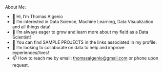 About Me:
- 👋 Hi, I’m Thomas Algenio
- 👀 I’m interested in Data Science, Machine Learning, Data Visualization and all things data!
- 🌱 I’m always eager to grow and learn more about my field as a Data Scientist!
- 🚧 You can find SAMPLE PROJECTS in the links associated in my profile.
- 💞️ I’m looking to collaborate on data to help and improve experiences/lives!
- 📫 How to reach me by email: thomasalgenio@gmail.com or phone upon request.

